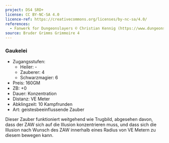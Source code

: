 ```yaml
---
project: DS4 SRD+
license: CC BY-NC-SA 4.0
licence-ref: https://creativecommons.org/licenses/by-nc-sa/4.0/
references: 
  - Fanwerk for Dungeonslayers © Christian Kennig (https://www.dungeonslayers.net/)
source: Bruder Grimms Grimmoire 4
---
```


### Gaukelei

- Zugangsstufen:
  - Heiler: -
  - Zauberer: 4
  - Schwarzmagier: 6
- Preis: 160GM
- ZB: +0
- Dauer: Konzentration
- Distanz: VE Meter
- Abklingzeit: 10 Kampfrunden
- Art: geistesbeeinflussende Zauber

Dieser Zauber funktioniert weitgehend wie Trugbild, abgesehen davon, dass der ZAW sich auf die Illusion konzentrieren muss, und dass sich die Illusion nach Wunsch des ZAW innerhalb eines Radius von VE Metern zu diesem bewegen kann.

